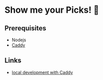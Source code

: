 # Show me your Picks! 🏈

## Prerequisites

-   Nodejs
-   [Caddy](https://caddyserver.com/)

## Links

-   [local development with Caddy](https://medium.com/@devahmedshendy/traditional-setup-run-local-development-over-https-using-caddy-964884e75232)
